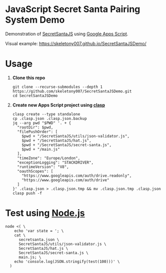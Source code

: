 # JavaScript Secret Santa Pairing System Demo

Demonstration of [SecretSantaJS] using [Google Apps Script].

Visual example: <https://skeletony007.github.io/SecretSantaJSDemo/>

# Usage

1. **Clone this repo**

   ```
   git clone --recurse-submodules --depth 1 https://github.com/skeletony007/SecretSantaJSDemo.git
   cd SecretSantaJSDemo
   ```

2. **Create new Apps Script project using [clasp]**

   ```
   clasp create --type standalone
   cp .clasp.json .clasp.json.backup
   jq --arg pwd "$PWD" '. + {
     "rootDir": $pwd,
     "filePushOrder": [
       $pwd + "/SecretSantaJS/utils/json-validator.js",
       $pwd + "/SecretSantaJS/hat.js",
       $pwd + "/SecretSantaJS/secret-santa.js",
       $pwd + "/main.js"
     ],
     "timeZone": "Europe/London",
     "exceptionLogging": "STACKDRIVER",
     "runtimeVersion": "V8",
     "oauthScopes": [
       "https://www.googleapis.com/auth/drive.readonly",
       "https://www.googleapis.com/auth/drive"
     ]
   }' .clasp.json > .clasp.json.tmp && mv .clasp.json.tmp .clasp.json
   clasp push -f
   ```

# Test using [Node.js]

```
node <( \
    echo 'var state = '; \
    cat \
      secretsanta.json \
      SecretSantaJS/utils/json-validator.js \
      SecretSantaJS/hat.js \
      SecretSantaJS/secret-santa.js \
      main.js; \
    echo 'console.log(JSON.stringify(test(100)))' \
  )
```

[SecretSantaJS]: https://github.com/skeletony007/SecretSantaJS
[Google Apps Script]: https://developers.google.com/apps-script/
[clasp]: https://github.com/google/clasp
[Node.js]: https://github.com/nodejs/node
